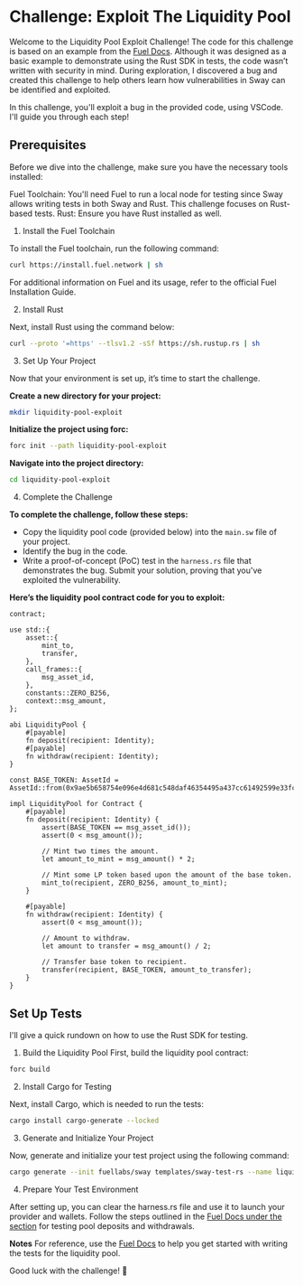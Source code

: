 # Challenge: Exploit The Liquidity Pool
Welcome to the Liquidity Pool Exploit Challenge! The code for this challenge is based on an example from the [Fuel Docs](https://docs.fuel.network/docs/fuels-rs/cookbook/deposit-and-withdraw/). Although it was designed as a basic example to demonstrate using the Rust SDK in tests, the code wasn’t written with security in mind. During exploration, I discovered a bug and created this challenge to help others learn how vulnerabilities in Sway can be identified and exploited.

In this challenge, you'll exploit a bug in the provided code, using VSCode. I'll guide you through each step!

## Prerequisites
Before we dive into the challenge, make sure you have the necessary tools installed:

Fuel Toolchain: You'll need Fuel to run a local node for testing since Sway allows writing tests in both Sway and Rust. This challenge focuses on Rust-based tests.
Rust: Ensure you have Rust installed as well.

1) Install the Fuel Toolchain

To install the Fuel toolchain, run the following command:

```bash
curl https://install.fuel.network | sh
```
For additional information on Fuel and its usage, refer to the official Fuel Installation Guide.

2)  Install Rust

Next, install Rust using the command below:

```bash
curl --proto '=https' --tlsv1.2 -sSf https://sh.rustup.rs | sh
```

3) Set Up Your Project
   
Now that your environment is set up, it’s time to start the challenge.

**Create a new directory for your project:**

```bash
mkdir liquidity-pool-exploit
```
**Initialize the project using forc:**

```bash
forc init --path liquidity-pool-exploit
```
**Navigate into the project directory:**

```bash
cd liquidity-pool-exploit
```

4) Complete the Challenge
   
**To complete the challenge, follow these steps:**

- Copy the liquidity pool code (provided below) into the `main.sw` file of your project.
- Identify the bug in the code.
- Write a proof-of-concept (PoC) test in the `harness.rs` file that demonstrates the bug.
Submit your solution, proving that you've exploited the vulnerability.

**Here’s the liquidity pool contract code for you to exploit:**

```sway
contract;
 
use std::{
    asset::{
        mint_to,
        transfer,
    },
    call_frames::{
        msg_asset_id,
    },
    constants::ZERO_B256,
    context::msg_amount,
};
 
abi LiquidityPool {
    #[payable]
    fn deposit(recipient: Identity);
    #[payable]
    fn withdraw(recipient: Identity);
}
 
const BASE_TOKEN: AssetId = AssetId::from(0x9ae5b658754e096e4d681c548daf46354495a437cc61492599e33fc64dcdc30c);
 
impl LiquidityPool for Contract {
    #[payable]
    fn deposit(recipient: Identity) {
        assert(BASE_TOKEN == msg_asset_id());
        assert(0 < msg_amount());
 
        // Mint two times the amount.
        let amount_to_mint = msg_amount() * 2;
 
        // Mint some LP token based upon the amount of the base token.
        mint_to(recipient, ZERO_B256, amount_to_mint);
    }
 
    #[payable]
    fn withdraw(recipient: Identity) {
        assert(0 < msg_amount());
 
        // Amount to withdraw.
        let amount to transfer = msg_amount() / 2;
 
        // Transfer base token to recipient.
        transfer(recipient, BASE_TOKEN, amount_to_transfer);
    }
}

```



## Set Up Tests
I'll give a quick rundown on how to use the Rust SDK for testing.

1) Build the Liquidity Pool
First, build the liquidity pool contract:
``` bash
forc build
```

2) Install Cargo for Testing
   
Next, install Cargo, which is needed to run the tests:
```bash
cargo install cargo-generate --locked
```

3) Generate and Initialize Your Project
   
Now, generate and initialize your test project using the following command:
```bash
cargo generate --init fuellabs/sway templates/sway-test-rs --name liquidity-pool-exploit --force
```

4) Prepare Your Test Environment
   
After setting up, you can clear the harness.rs file and use it to launch your provider and wallets. Follow the steps outlined in the [Fuel Docs under the section](https://docs.fuel.network/docs/fuels-rs/cookbook/deposit-and-withdraw/) for testing pool deposits and withdrawals.

**Notes**
For reference, use the [Fuel Docs](https://docs.fuel.network/docs/fuels-rs/cookbook/deposit-and-withdraw/) to help you get started with writing the tests for the liquidity pool.

Good luck with the challenge! 🚀

